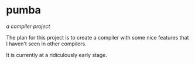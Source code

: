 # pumba

*a compiler project*

The plan for this project is to create a compiler
with some nice features that I haven't seen in other compilers.

It is currently at a ridiculously early stage.
